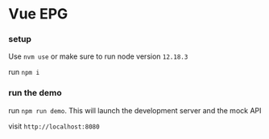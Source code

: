 # Vue EPG

### setup
Use `nvm use` or make sure to run node version `12.18.3`

run `npm i`

### run the demo
run `npm run demo`. This will launch the development server and the mock API

visit `http://localhost:8080`
